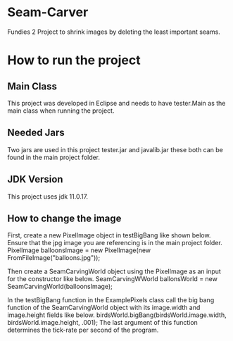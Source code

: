 # Seam-Carver
Fundies 2 Project to shrink images by deleting the least important seams.

# How to run the project
## Main Class 
This project was developed in Eclipse and needs to have tester.Main as the main class when running the project.

## Needed Jars
Two jars are used in this project tester.jar and javalib.jar these both can be found in the main project folder.

## JDK Version
This project uses jdk 11.0.17.

## How to change the image
First, create a new PixelImage object in testBigBang like shown below. Ensure that the jpg image you are referencing is in the main project folder.
PixelImage balloonsImage = new PixelImage(new FromFileImage("balloons.jpg"));

Then create a SeamCarvingWorld object using the PixelImage as an input for the constructor like below.
SeamCarvingWWorld ballonsWorld = new SeamCarvingWorld(balloonsImage);

In the testBigBang function in the ExamplePixels class call the big bang function of the SeamCarvingWorld object with its image.width and image.height fields like below.
birdsWorld.bigBang(birdsWorld.image.width, birdsWorld.image.height, .001);
The last argument of this function determines the tick-rate per second of the program. 

